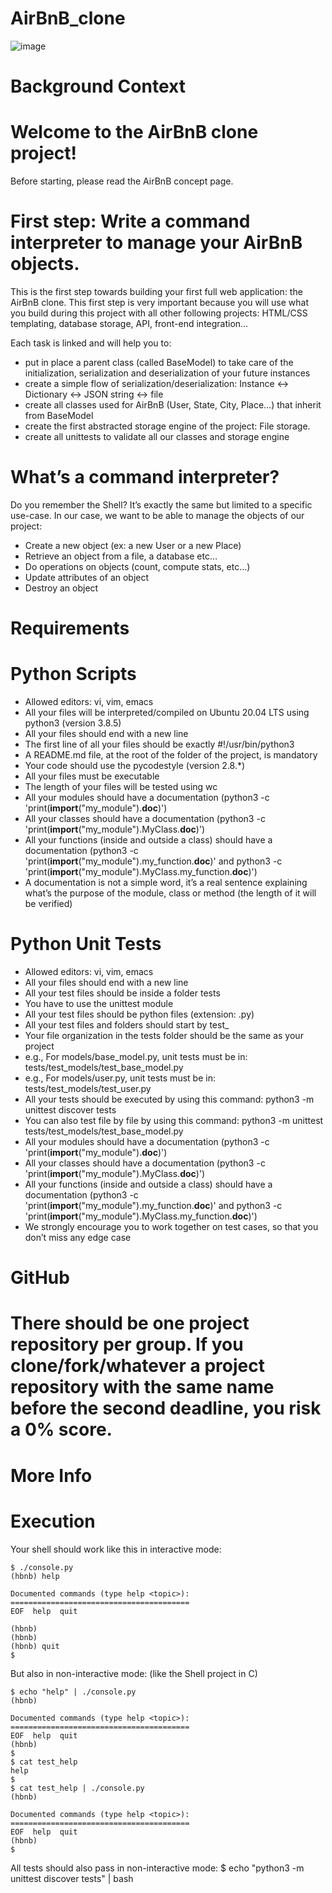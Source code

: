 # AirBnB_clone
![image](https://user-images.githubusercontent.com/106745705/203009936-2e5ced90-ca21-4443-923b-d060ae3339bf.png)

# Background Context
# Welcome to the AirBnB clone project!
Before starting, please read the AirBnB concept page.
# First step: Write a command interpreter to manage your AirBnB objects.
This is the first step towards building your first full web application: the AirBnB clone. This first step is very important because you will use what you build during this project with all other following projects: HTML/CSS templating, database storage, API, front-end integration…

Each task is linked and will help you to:

 - put in place a parent class (called BaseModel) to take care of the initialization, serialization and deserialization of your future instances  
 - create a simple flow of serialization/deserialization: Instance <-> Dictionary <-> JSON string <-> file  
 - create all classes used for AirBnB (User, State, City, Place…) that inherit from BaseModel   
 - create the first abstracted storage engine of the project: File storage.  
 - create all unittests to validate all our classes and storage engine  

# What’s a command interpreter?
Do you remember the Shell? It’s exactly the same but limited to a specific use-case. In our case, we want to be able to manage the objects of our project:

 - Create a new object (ex: a new User or a new Place)   
 - Retrieve an object from a file, a database etc…   
 - Do operations on objects (count, compute stats, etc…)   
 - Update attributes of an object   
 - Destroy an object

# Requirements

# Python Scripts
- Allowed editors: vi, vim, emacs   
- All your files will be interpreted/compiled on Ubuntu 20.04 LTS using python3 (version 3.8.5)   
- All your files should end with a new line   
- The first line of all your files should be exactly #!/usr/bin/python3   
- A README.md file, at the root of the folder of the project, is mandatory   
- Your code should use the pycodestyle (version 2.8.*)   
- All your files must be executable   
- The length of your files will be tested using wc   
- All your modules should have a documentation (python3 -c 'print(__import__("my_module").__doc__)')   
- All your classes should have a documentation (python3 -c 'print(__import__("my_module").MyClass.__doc__)')   
- All your functions (inside and outside a class) should have a documentation (python3 -c 'print(__import__("my_module").my_function.__doc__)' and python3 -c 'print(__import__("my_module").MyClass.my_function.__doc__)')    
- A documentation is not a simple word, it’s a real sentence explaining what’s the purpose of the module, class or method (the length of it will be verified)

# Python Unit Tests
- Allowed editors: vi, vim, emacs
- All your files should end with a new line
- All your test files should be inside a folder tests   
- You have to use the unittest module   
- All your test files should be python files (extension: .py)   
- All your test files and folders should start by test_   
- Your file organization in the tests folder should be the same as your project   
- e.g., For models/base_model.py, unit tests must be in: tests/test_models/test_base_model.py   
- e.g., For models/user.py, unit tests must be in: tests/test_models/test_user.py   
- All your tests should be executed by using this command: python3 -m unittest discover tests   
- You can also test file by file by using this command: python3 -m unittest tests/test_models/test_base_model.py   
- All your modules should have a documentation (python3 -c 'print(__import__("my_module").__doc__)')   
- All your classes should have a documentation (python3 -c 'print(__import__("my_module").MyClass.__doc__)')   
- All your functions (inside and outside a class) should have a documentation (python3 -c 'print(__import__("my_module").my_function.__doc__)' and python3 -c 'print(__import__("my_module").MyClass.my_function.__doc__)')   
- We strongly encourage you to work together on test cases, so that you don’t miss any edge case

# GitHub
# There should be one project repository per group. If you clone/fork/whatever a project repository with the same name before the second deadline, you risk a 0% score.

# More Info

# Execution
Your shell should work like this in interactive mode:
`````
$ ./console.py
(hbnb) help

Documented commands (type help <topic>):
========================================
EOF  help  quit

(hbnb) 
(hbnb) 
(hbnb) quit
$
`````

But also in non-interactive mode: (like the Shell project in C)
``````
$ echo "help" | ./console.py
(hbnb)

Documented commands (type help <topic>):
========================================
EOF  help  quit
(hbnb) 
$
$ cat test_help
help
$
$ cat test_help | ./console.py
(hbnb)

Documented commands (type help <topic>):
========================================
EOF  help  quit
(hbnb) 
$
``````
All tests should also pass in non-interactive mode: $ echo "python3 -m unittest discover tests" | bash

